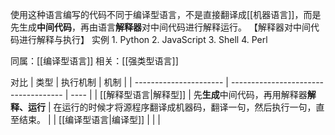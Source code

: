 使用这种语言编写的代码不同于编译型语言，不是直接翻译成[[机器语言]]，而是先生成**中间代码**，再由语言**解释器**对中间代码进行解释运行。
【解释器对中间代码进行解释与执行】
实例
	1. Python
	2. JavaScript
	3. Shell
	4. Perl

同属：[[编译型语言]] 
相关：[[强类型语言]] 


对比
| 类型                   | 执行机制                             | 机制 |
| ---------------------- | ------------------------------------ | ---- |
| [[解释型语言\|解释型]] | 先**生成**中间代码，再用解释器**解释、运行** |   在运行的时候才将源程序翻译成机器码，翻译一句，然后执行一句，直至结束。   |
| [[编译型语言\|编译型]]   |                                      |      |